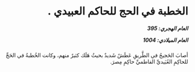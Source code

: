 <h1 dir="rtl">الخطبة في الحج للحاكم العبيدي .</h1>

<h5 dir="rtl">العام الهجري:  395

العام الميلادي: 1004

</h5>

<p dir="rtl">أصابَ الحَجيجُ في الطَّريقِ عَطَشٌ شَديدٌ بحيثُ هَلَك كثيرٌ منهم، وكانت الخُطبةُ في الحَجِّ للحاكِمِ العُبَيديِّ الفاطميِّ حاكِمِ مِصرَ.</p></br>
